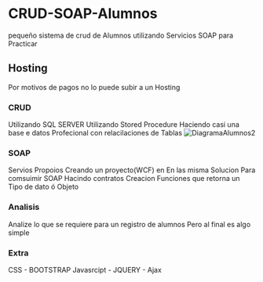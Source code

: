 # CRUD-SOAP-Alumnos
pequeño sistema de crud de Alumnos utilizando Servicios SOAP para Practicar  

## Hosting
Por motivos de pagos no lo puede subir a un Hosting 

### CRUD
Utilizando SQL SERVER 
Utilizando Stored Procedure 
Haciendo casi una base e datos Profecional con relacilaciones de Tablas
![DiagramaAlumnos2](https://user-images.githubusercontent.com/37716320/81251824-dad89380-8fe9-11ea-9e13-d518fac78145.PNG)

### SOAP
Servios Propoios Creando un proyecto(WCF) en En las misma Solucion Para comsuimir SOAP
Hacindo contratos 
Creacion Funciones que retorna un Tipo de dato ó Objeto

### Analisis 
Analize lo que se requiere para un registro de alumnos 
Pero al final es algo simple 


### Extra
CSS - BOOTSTRAP
Javasrcipt - JQUERY - Ajax

